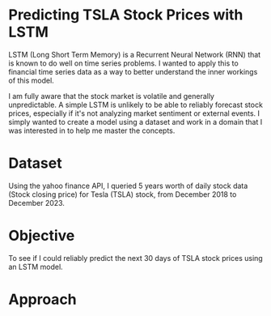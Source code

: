 # Predicting TSLA Stock Prices with LSTM 
LSTM (Long Short Term Memory) is a Recurrent Neural Network (RNN) that is known to do well on time series problems. I wanted to apply this to financial time series data as a way to better understand the inner workings of this model. 

I am fully aware that the stock market is volatile and generally unpredictable. A simple LSTM is unlikely to be able to reliably forecast stock prices, especially if it's not analyzing market sentiment or external events. I simply wanted to create a model using a dataset and work in a domain that I was interested in to help me master the concepts.

# Dataset
Using the yahoo finance API, I queried 5 years worth of daily stock data (Stock closing price) for Tesla (TSLA) stock, from December 2018 to December 2023.

# Objective
To see if I could reliably predict the next 30 days of TSLA stock prices using an LSTM model.

# Approach
